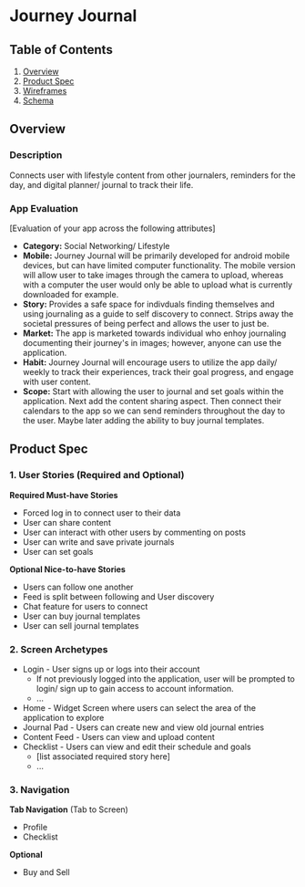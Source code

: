 # Journey Journal

## Table of Contents
1. [Overview](#Overview)
1. [Product Spec](#Product-Spec)
1. [Wireframes](#Wireframes)
2. [Schema](#Schema)

## Overview
### Description
Connects user with lifestyle content from other journalers, reminders for the day, and digital planner/ journal to track their life.

### App Evaluation
[Evaluation of your app across the following attributes]
- **Category:** Social Networking/ Lifestyle
- **Mobile:** Journey Journal will be primarily developed for android mobile devices, but can have limited computer functionality. The mobile version will allow user to take images through the camera to upload, whereas with a computer the user would only be able to upload what is currently downloaded for example.
- **Story:** Provides a safe space for indivduals finding themselves and using journaling as a guide to self discovery to connect. Strips away the societal pressures of being perfect and allows the user to just be.
- **Market:** The app is marketed towards individual who enhoy journaling documenting their journey's in images; however, anyone can use the application.
- **Habit:** Journey Journal will encourage users to utilize the app daily/ weekly to track their experiences, track their goal progress, and engage with user content.
- **Scope:** Start with allowing the user to journal and set goals within the application. Next add the content sharing aspect. Then connect their calendars to the app so we can send reminders throughout the day to the user. Maybe later adding the ability to buy journal templates.

## Product Spec

### 1. User Stories (Required and Optional)

**Required Must-have Stories**

* Forced log in to connect user to their data
* User can share content 
* User can interact with other users by commenting on posts
* User can write and save private journals
* User can set goals

**Optional Nice-to-have Stories**

* Users can follow one another
* Feed is split between following and User discovery
* Chat feature for users to connect
* User can buy journal templates
* User can sell journal templates


### 2. Screen Archetypes

* Login - User signs up or logs into their account
   * If not previously logged into the application, user will be prompted to login/ sign up to gain access to account information.
   * ...
* Home - Widget Screen where users can select the area of the application to explore
* Journal Pad - Users can create new and view old journal entries
* Content Feed - Users can view and upload content 
* Checklist - Users can view and edit their schedule and goals
   * [list associated required story here]
   * ...

### 3. Navigation

**Tab Navigation** (Tab to Screen)

* Profile
* Checklist

**Optional**

* Buy and Sell
